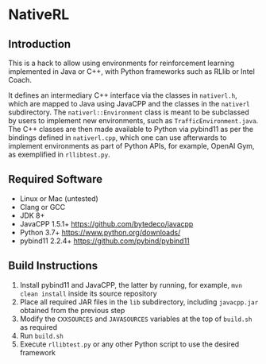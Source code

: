 NativeRL
========

Introduction
------------

This is a hack to allow using environments for reinforcement learning implemented in Java or C++, with Python frameworks such as RLlib or Intel Coach.

It defines an intermediary C++ interface via the classes in `nativerl.h`, which are mapped to Java using JavaCPP and the classes in the `nativerl` subdirectory. The `nativerl::Environment` class is meant to be subclassed by users to implement new environments, such as `TrafficEnvironment.java`. The C++ classes are then made available to Python via pybind11 as per the bindings defined in `nativerl.cpp`, which one can use afterwards to implement environments as part of Python APIs, for example, OpenAI Gym, as exemplified in `rllibtest.py`.


Required Software
-----------------

 * Linux or Mac (untested)
 * Clang or GCC
 * JDK 8+
 * JavaCPP 1.5.1+  https://github.com/bytedeco/javacpp
 * Python 3.7+  https://www.python.org/downloads/
 * pybind11 2.2.4+  https://github.com/pybind/pybind11


Build Instructions
------------------

 1. Install pybind11 and JavaCPP, the latter by running, for example, `mvn clean install` inside its source repository
 2. Place all required JAR files in the `lib` subdirectory, including `javacpp.jar` obtained from the previous step
 3. Modify the `CXXSOURCES` and `JAVASOURCES` variables at the top of `build.sh` as required
 4. Run `build.sh`
 5. Execute `rllibtest.py` or any other Python script to use the desired framework
